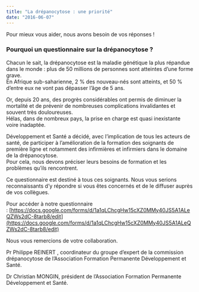 ```yaml
---
title: "La drépanocytose : une priorité"
date: "2016-06-07"
---
```


Pour mieux vous aider, nous avons besoin de vos réponses !

### Pourquoi un questionnaire sur la drépanocytose ?

Chacun le sait, la drépanocytose est la maladie génétique la plus répandue dans le monde : plus de 50 millions de personnes sont atteintes d’une forme grave.  
En Afrique sub-saharienne, 2 % des nouveau-nés sont atteints, et 50 % d’entre eux ne vont pas dépasser l’âge de 5 ans.

Or, depuis 20 ans, des progrès considérables ont permis de diminuer la mortalité et de prévenir de nombreuses complications invalidantes et souvent très douloureuses.  
Hélas, dans de nombreux pays, la prise en charge est quasi inexistante voire inadaptée.

Développement et Santé a décidé, avec l’implication de tous les acteurs de santé, de participer à l’amélioration de la formation des soignants de première ligne et notamment des infirmières et infirmiers dans le domaine de la drépanocytose.  
Pour cela, nous devons préciser leurs besoins de formation et les problèmes qu’ils rencontrent.

Ce questionnaire est destiné à tous ces soignants. Nous vous serions reconnaissants d’y répondre si vous êtes concernés et de le diffuser auprès de vos collègues.

Pour accéder à notre questionnaire : [https://docs.google.com/forms/d/1a1qLChcgHw15cXZ0MMy40JS5A1ALeQZWs2dC-8tarb8/edit](https://docs.google.com/forms/d/1a1qLChcgHw15cXZ0MMy40JS5A1ALeQZWs2dC-8tarb8/edit)

Nous vous remercions de votre collaboration.

Pr Philippe REINERT , coordinateur du groupe d’expert de la commission drépanocytose de l’Association Formation Permanente Développement et Santé.

Dr Christian MONGIN, président de l’Association Formation Permanente Développement et Santé.